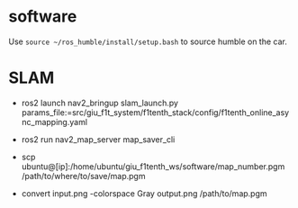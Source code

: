# software
Use `source ~/ros_humble/install/setup.bash` to source humble on the car.

# SLAM 
- ros2 launch nav2_bringup slam_launch.py params_file:=src/giu_f1t_system/f1tenth_stack/config/f1tenth_online_async_mapping.yaml 
 
- ros2 run nav2_map_server map_saver_cli 

- scp ubuntu@[ip]:/home/ubuntu/giu_f1tenth_ws/software/map_number.pgm /path/to/where/to/save/map.pgm

- convert input.png -colorspace Gray output.png /path/to/map.pgm